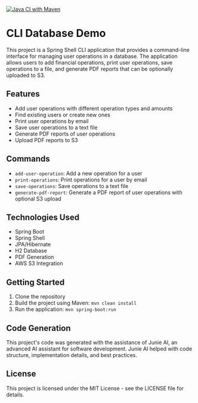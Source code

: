 [![Java CI with Maven](https://github.com/Amalius1/cli-db-demo-ai-generated/actions/workflows/maven.yml/badge.svg?branch=master)](https://github.com/Amalius1/cli-db-demo-ai-generated/actions/workflows/maven.yml)

# CLI Database Demo

This project is a Spring Shell CLI application that provides a command-line interface for managing user operations in a database. The application allows users to add financial operations, print user operations, save operations to a file, and generate PDF reports that can be optionally uploaded to S3.

## Features

- Add user operations with different operation types and amounts
- Find existing users or create new ones
- Print user operations by email
- Save user operations to a text file
- Generate PDF reports of user operations
- Upload PDF reports to S3

## Commands

- `add-user-operation`: Add a new operation for a user
- `print-operations`: Print operations for a user by email
- `save-operations`: Save operations to a text file
- `generate-pdf-report`: Generate a PDF report of user operations with optional S3 upload

## Technologies Used

- Spring Boot
- Spring Shell
- JPA/Hibernate
- H2 Database
- PDF Generation
- AWS S3 Integration

## Getting Started

1. Clone the repository
2. Build the project using Maven: `mvn clean install`
3. Run the application: `mvn spring-boot:run`

## Code Generation

This project's code was generated with the assistance of Junie AI, an advanced AI assistant for software development. Junie AI helped with code structure, implementation details, and best practices.

## License

This project is licensed under the MIT License - see the LICENSE file for details.
